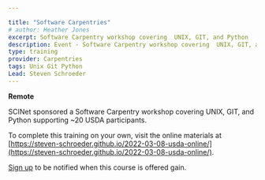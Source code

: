 ```yaml
---

title: "Software Carpentries"
# author: Heather Jones
excerpt: Software Carpentry workshop covering  UNIX, GIT, and Python
description: Event - Software Carpentry workshop covering  UNIX, GIT, and Python
type: training
provider: Carpentries
tags: Unix Git Python
Lead: Steven Schroeder
---
```


**Remote**   

SCINet sponsored a Software Carpentry workshop covering  UNIX, GIT, and Python supporting ~20 USDA participants.

To complete this training on your own, visit the online materials at [https://steven-schroeder.github.io/2022-03-08-usda-online/](https://steven-schroeder.github.io/2022-03-08-usda-online/).

[Sign up](https://forms.office.com/g/tVtE8wEgAt) to be notified when this course is offered gain. 
